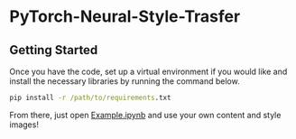 # PyTorch-Neural-Style-Trasfer

## Getting Started

Once you have the code, set up a virtual environment if you would like and install the necessary libraries by running the command below.
```bat
pip install -r /path/to/requirements.txt
```

From there, just open [Example.ipynb](https://github.com/shankal17/PyTorch-Neural-Style-Transfer/blob/main/Example.ipynb) and use your own content and style images!
